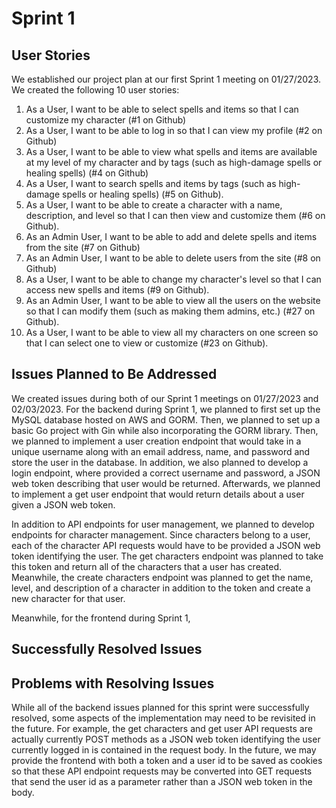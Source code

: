 # Sprint 1

## User Stories
We established our project plan at our first Sprint 1 meeting on 01/27/2023.
We created the following 10 user stories:
1. As a User, I want to be able to select spells and items so that I can customize my character (#1 on Github)
2. As a User, I want to be able to log in so that I can view my profile (#2 on Github)
3. As a User, I want to be able to view what spells and items are available at my level of my character and by tags (such as high-damage spells or healing spells) (#4 on Github)
4. As a User, I want to search spells and items by tags (such as high-damage spells or healing spells) (#5 on Github).
5. As a User, I want to be able to create a character with a name, description, and level so that I can then view and customize them (#6 on Github).
6. As an Admin User, I want to be able to add and delete spells and items from the site (#7 on Github)
7. As an Admin User, I want to be able to delete users from the site (#8 on Github)
8. As a User, I want to be able to change my character's level so that I can access new spells and items (#9 on Github).
9. As an Admin User, I want to be able to view all the users on the website so that I can modify them (such as making them admins, etc.) (#27 on Github).
10. As a User, I want to be able to view all my characters on one screen so that I can select one to view or customize (#23 on Github).

## Issues Planned to Be Addressed
We created issues during both of our Sprint 1 meetings on 01/27/2023 and 02/03/2023.
For the backend during Sprint 1, we planned to first set up the MySQL database hosted on AWS and GORM. Then, we planned to set up a basic Go project with Gin while also incorporating the GORM library. Then, we planned to implement a user creation endpoint that would take in a unique username along with an email address, name, and password and store the user in the database. In addition, we also planned to develop a login endpoint, where provided a correct username and password, a JSON web token describing that user would be returned. Afterwards, we planned to implement a get user endpoint that would return details about a user given a JSON web token.

In addition to API endpoints for user management, we planned to develop endpoints for character management. Since characters belong to a user, each of the character API requests would have to be provided a JSON web token identifying the user. The get characters endpoint was planned to take this token and return all of the characters that a user has created. Meanwhile, the create characters endpoint was planned to get the name, level, and description of a character in addition to the token and create a new character for that user.

Meanwhile, for the frontend during Sprint 1, <FRONT END INSERT ISSUES HERE>

## Successfully Resolved Issues

## Problems with Resolving Issues
While all of the backend issues planned for this sprint were successfully resolved, some aspects of the implementation may need to be revisited in the future. For example, the get characters and get user API requests are actually currently POST methods as a JSON web token identifying the user currently logged in is contained in the request body. In the future, we may provide the frontend with both a token and a user id to be saved as cookies so that these API endpoint requests may be converted into GET requests that send the user id as a parameter rather than a JSON web token in the body.
